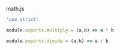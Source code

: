 math.js
```javascript
'use strict'

module.exports.multiply = (a,b) => a * b

module.exports.divide = (a,b) => a / b 
```
